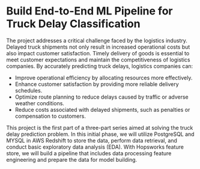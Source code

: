 # **Build End-to-End ML Pipeline for Truck Delay Classification**
The project addresses a critical challenge faced by the logistics industry. Delayed truck shipments not only result in increased operational costs but also impact customer satisfaction. Timely delivery of goods is essential to meet customer expectations and maintain the competitiveness of logistics companies.
By accurately predicting truck delays, logistics companies can:
* Improve operational efficiency by allocating resources more effectively.
* Enhance customer satisfaction by providing more reliable delivery schedules.
* Optimize route planning to reduce delays caused by traffic or adverse weather conditions.
* Reduce costs associated with delayed shipments, such as penalties or compensation to customers.

This project is the first part of a three-part series aimed at solving the truck delay prediction problem. In this initial phase, we will utilize PostgreSQL and MYSQL in AWS Redshift to store the data, perform data retrieval, and conduct basic exploratory data analysis (EDA). With Hopsworks feature store, we will build a pipeline that includes data processing feature engineering and prepare the data for model building.
